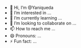 - 👋 Hi, I’m @Yaniqueda
- 👀 I’m interested in ...
- 🌱 I’m currently learning ...
- 💞️ I’m looking to collaborate on ...
- 📫 How to reach me ...
- 😄 Pronouns: ...
- ⚡ Fun fact: ...

<!---
Yaniqueda/Yaniqueda is a ✨ special ✨ repository because its `README.md` (this file) appears on your GitHub profile.
You can click the Preview link to take a look at your changes.
--->

